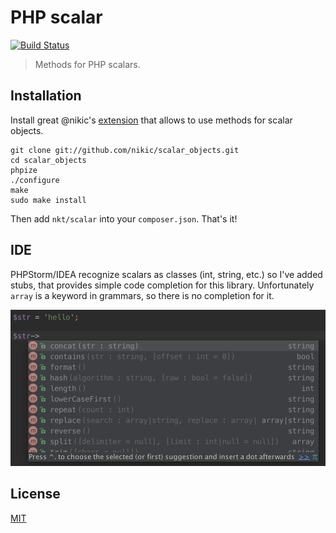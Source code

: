 PHP scalar
==========

[![Build Status](https://travis-ci.org/nkt/php-scalar.svg?branch=master)](https://travis-ci.org/nkt/php-scalar)

> Methods for PHP scalars.

Installation
------------

Install great @nikic's [extension](https://github.com/nikic/scalar_objects)
that allows to use methods for scalar objects.

```
git clone git://github.com/nikic/scalar_objects.git
cd scalar_objects
phpize
./configure
make
sudo make install
```

Then add `nkt/scalar` into your `composer.json`. That's it!

IDE
---

PHPStorm/IDEA recognize scalars as classes (int, string, etc.)
so I've added stubs, that provides simple code completion for this library.
Unfortunately `array` is a keyword in grammars, so there is no completion for it.

![It's awesome!](docs/idea-screenshoot.png)

License
-------

[MIT](LICENSE)
